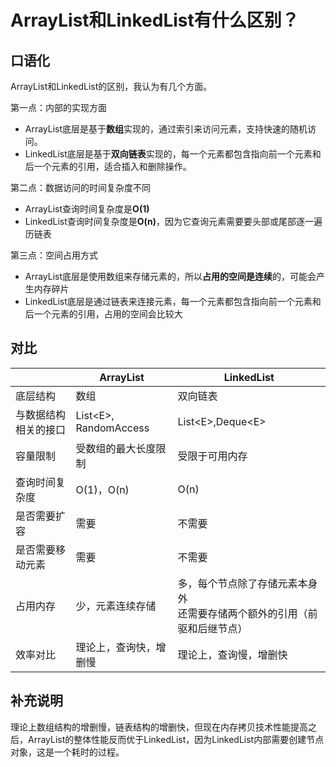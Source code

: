 # ArrayList和LinkedList有什么区别？

## **口语化**

ArrayList和LinkedList的区别，我认为有几个方面。

第一点：内部的实现方面

- ArrayList底层是基于**数组**实现的，通过索引来访问元素，支持快速的随机访问。
- ​LinkedList底层是基于**双向链表**实现的，每一个元素都包含指向前一个元素和后一个元素的引用，适合插入和删除操作。

第二点：数据访问的时间复杂度不同

- ArrayList查询时间复杂度是**O(1)**
- ​LinkedList查询时间复杂度是**O(n)**，因为它查询元素需要要头部或尾部逐一遍历链表

第三点：空间占用方式

- ArrayList底层是使用数组来存储元素的，所以**占用的空间是连续**的，可能会产生内存碎片
- LinkedList底层是通过链表来连接元素，每一个元素都包含指向前一个元素和后一个元素的引用，占用的空间会比较大

## 对比

|                      | ArrayList              | LinkedList                                                   |
| -------------------- | ---------------------- | ------------------------------------------------------------ |
| 底层结构             | 数组                   | 双向链表                                                     |
| 与数据结构相关的接口 | List\<E>, RandomAccess | List\<E>,Deque\<E>                                           |
| 容量限制             | 受数组的最大长度限制   | 受限于可用内存                                               |
| 查询时间复杂度       | O(1)，O(n)             | O(n)                                                         |
| 是否需要扩容         | 需要                   | 不需要                                                       |
| 是否需要移动元素     | 需要                   | 不需要                                                       |
| 占用内存             | 少，元素连续存储       | 多，每个节点除了存储元素本身外<br>还需要存储两个额外的引用（前驱和后继节点） |
| 效率对比             | 理论上，查询快，增删慢 | 理论上，查询慢，增删快                                       |

## 补充说明

理论上数组结构的增删慢，链表结构的增删快，但现在内存拷贝技术性能提高之后，ArrayList的整体性能反而优于LinkedList，因为LinkedList内部需要创建节点对象，这是一个耗时的过程。

